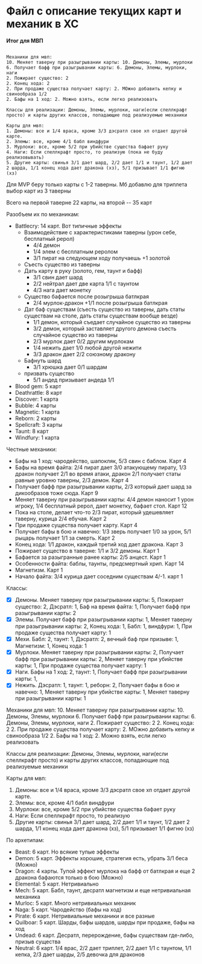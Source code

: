 # Файл с описание текущих карт и механик в ХС

**Итог для МВП**

~~~~~~~~~~~~~~~~~~~~~~~~~~~~~~~~~~~~~~~~~

Механики для мвп:
10. Меняет таверну при разыгрывании карты: 10. Демоны, Элемы, мурлоки
6. Получает бафф при разыгрывании карты: 6. Демоны, Элемы, мурлоки, наги
2. Пожирает существо: 2
2. Конец хода: 2
2. При продаже существа получает карту: 2. МОжно добавить кепку и свинообраза 1/2
2. Бафы на 1 ход: 2. Можно взять, если легко реализовать

Классы для реализации: Демоны, Элемы, мурлоки, наги(если спеллкрафт просто) и карты других классов, попадающие под реализуемые механики

Карты для мвп:
1. Демоны: все и 1/4 враса, кроме 3/3 дэсратл свое хп отдает другой карте. 
2. Элемы: все, кроме 4/1 бабл виндфури
3. Мурлоки: все, кроме 5/2 при убийстве существа бафает руку
4. Наги: Если спеллкрафт просто, то реализую (пока не буду реализовывать)
5. Другие карты: свинья 3/1 дает шард, 2/2 дает 1/1 и таунт, 1/2 дает 2 шарда, 1/1 конец хода дает дракона (хз), 5/1 призывает 1/1 фигню (хз)

~~~~~~~~~~~~~~~~~~~~~~~~~~~~~~~~~~~~~~~~~

Для MVP беру только карты с 1-2 таверны. Мб добавлю для триплета выбор карт из 3 таверны

Всего на первой таверне 22 карты, на второй -- 35 карт

Разобъем их по механикам:
- Battlecry: 14 карт. Вот типичные эффекты
    + Взаимодействие с характеристиками таверны (урон себе, бесплатный рерол)
        * 4/4 демон 
        * 1/4 элем с бесплатным реролом
        * 3/1 пират на следующем ходу получаешь +1 золотой
    + Съесть существо из таверны
    + Дать карту в руку (золото, гем, таунт и бафф)
        * 3/1 свин дает шард
        * 2/2 нейтрал дает две карта 1/1 с таунтом
        * 4/3 нага дает монетку
    + Существо бафается после розыгрыша батлкрая
        * 2/4 мурлок-дракон +1/1 после розыгрыша батлкрая
    + Дат баф существам (съесть существо из таверны, дать статы существам на столе, дать статы существам вообще везде)
        * 1/1 демон, который съедает случайное существо из таверны
        * 3/2 демон, который заставляет другого демона съесть случайное существо из таверны
        * 2/3 мурлок дает 0/2 другим мурлокам
        * 1/4 нежить дает 1/0 любой другой нежити
        * 3/3 дракон дает 2/2 союзному дракону
    + Бафнуть шард
        * 3/1 хрюшка дает 0/1 шардам
    + призвать существо
        * 5/1 андед призывает андеда 1/1
- Blood gem: 5 карт
- Deathrattle: 8 карт
- Discover: 1 карта
- Bubble: 4 карты
- Magnetic: 1 карта
- Reborn: 2 карты
- Spellcraft: 3 карты
- Taunt: 8 карт
- Windfury: 1 карта

Честные механики:
- Бафы на 1 ход: чародейство, шапокляк, 5/3 свин с баблом. Карт 4
- Бафы на время файта: 2/4 пират дает 3/0 атакующему пирату, 1/3 дракон получает 2/1 во время атаки, дракон 2/1 получает статы равные уровню таверны, 2/3 демон. Карт 4
- Получает бафф при разыгрывании карты, 2/3 который дает шард за дикообразов тоже сюда. Карт 9
- Меняет таверну при разыгрывании карты: 4/4 демон наносит 1 урон игроку, 1/4 бесплатный рерол, дает монетку, бафает стол. Карт 12
- Пока на столе, делает что-то 2/3 пират, который удешевляет таверну, курица 2/4 ебучая. Карт 2
- При продаже существа получает карту. Карт 4
- Получает бафы в бою и навечно: 1/3 зверь получает 1/0 за урон, 5/1 рыцарь получает 1/1 за смерть. Карт 2
- Конец хода: 1/1 дракон, каждый третий ход дает дракона. Карт 3
- Пожирает существо в таверне: 1/1 и 3/2 демоны. Карт 1
- Бафается за разыгранные ранее карты: 2/5 анцест. Карт 1
- Особенности файта: баблы, таунты, предсмертный хрип. Карт 14
- Магнетизм. Карт 1
- Начало файта: 3/4 курица дает соседним существам 4/-1. карт 1

Классы:
- [x] Демоны. Меняет таверну при разыгрывании карты: 5, Пожирает существо: 2, Дэсратл: 1, Баф на время файта: 1,  Получает бафф при разыгрывании карты: 2
- [x] Элемы. Получает бафф при разыгрывании карты: 1, Меняет таверну при разыгрывании карты: 2, Конец хода: 1, Бабл: 1, виндфури: 1, При продаже существа получает карту: 1
- [x] Мехи. Бабл: 2, таунт: 1, Дэсратл: 2, вечный баф при призыве: 1, Магнетизм: 1, Конец хода: 1
- [x] Мурлоки. Меняет таверну при разыгрывании карты: 2, Получает бафф при разыгрывании карты: 2, Меняет таверну при убийстве карты: 1, При продаже существа получает карту: 1
- [x] Наги. Бафы на 1 ход: 2, таунт: 1, Получает бафф при разыгрывании карты: 1, 
- [x] Нежить. Дэсратл: 1, таунт: 1, реборн: 2, Получает бафы в бою и навечно: 1, Меняет таверну при убийстве карты: 1, Меняет таверну при разыгрывании карты: 1

Механики для мвп:
10. Меняет таверну при разыгрывании карты: 10. Демоны, Элемы, мурлоки
6. Получает бафф при разыгрывании карты: 6. Демоны, Элемы, мурлоки, наги
2. Пожирает существо: 2
2. Конец хода: 2
2. При продаже существа получает карту: 2. МОжно добавить кепку и свинообраза 1/2
2. Бафы на 1 ход: 2. Можно взять, если легко реализовать

Классы для реализации: Демоны, Элемы, мурлоки, наги(если спеллкрафт просто) и карты других классов, попадающие под реализуемые механики

Карты для мвп:
1. Демоны: все и 1/4 враса, кроме 3/3 дэсратл свое хп отдает другой карте. 
2. Элемы: все, кроме 4/1 бабл виндфури
3. Мурлоки: все, кроме 5/2 при убийстве существа бафает руку
4. Наги: Если спеллкрафт просто, то реализую
5. Другие карты: свинья 3/1 дает шард, 2/2 дает 1/1 и таунт, 1/2 дает 2 шарда, 1/1 конец хода дает дракона (хз), 5/1 призывает 1/1 фигню (хз)


По архетипам:
- Beast: 6 карт. Но всякие тупые эффекты
- Demon: 5 карт. Эффекты хорошие, стратегия есть, убрать 3/1 беса (Можно)
- Dragon: 4 карты. Тупой эффект мурлока на бафф от батлкрая и еще 2 дракона бафаются только в бою (Можно)
- Elemental: 5 карт. Нетривиально
- Mech: 5 карт. Бабл, таунт, десратл магнетизм и еще нетривиальная механика
- Murloc: 5 карт. Много нетривиальных механик
- Naga: 5 карт. Чародейство (бафы на ход)
- Pirate: 6 карт. Нетривиальные механики и все разные
- Quilboar: 5 карт. Шарды, бафы шардов, шарды при продаже, бафы на ход
- Undead: 6 карт. Десратл, перерождение, бафы существам где-либо, призыв существа
- Neutral: 6 карт. 1/4 врас, 2/2 дает триплет, 2/2 дает 1/1 с таунтом, 1/1 кепка, 2/3 дает шарды, 2/5 девочка для драконов